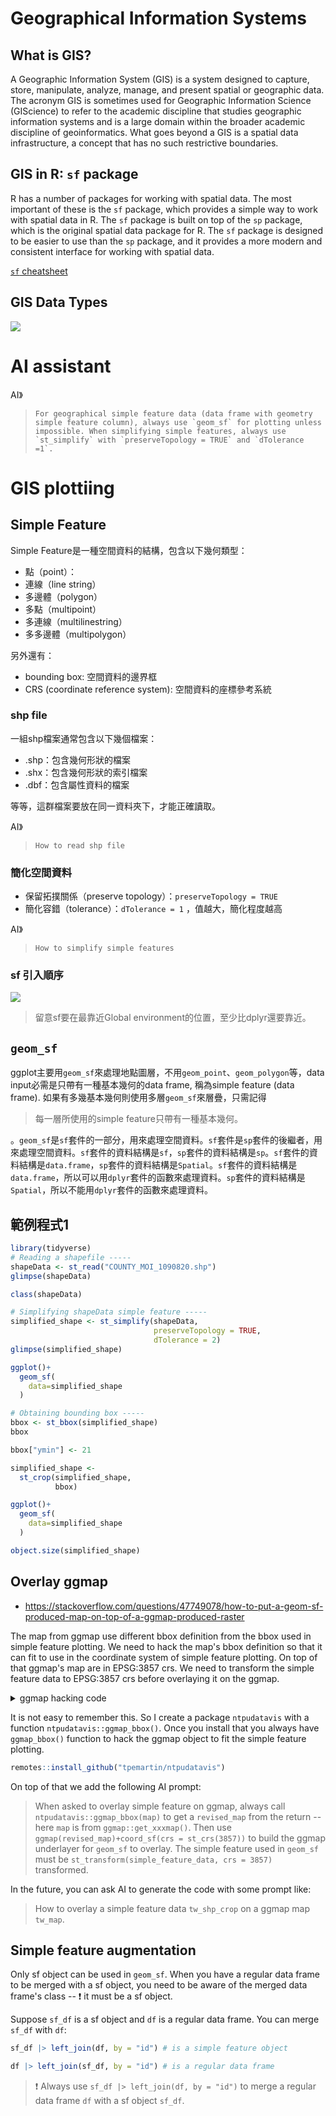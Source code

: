 # Geographical Information Systems

## What is GIS?

A Geographic Information System (GIS) is a system designed to capture, store, manipulate, analyze, manage, and present spatial or geographic data. The acronym GIS is sometimes used for Geographic Information Science (GIScience) to refer to the academic discipline that studies geographic information systems and is a large domain within the broader academic discipline of geoinformatics. What goes beyond a GIS is a spatial data infrastructure, a concept that has no such restrictive boundaries.

## GIS in R: `sf` package

R has a number of packages for working with spatial data. The most important of these is the `sf` package, which provides a simple way to work with spatial data in R. The `sf` package is built on top of the `sp` package, which is the original spatial data package for R. The `sf` package is designed to be easier to use than the `sp` package, and it provides a more modern and consistent interface for working with spatial data.

[`sf` cheatsheet](https://github.com/rstudio/cheatsheets/blob/main/sf.pdf)

## GIS Data Types

[![](../img/2024-04-23-12-18-24.png)](https://data.gov.tw/datasets/search?p=1&size=10&s=_score_desc&rft=%E5%9C%B0%E5%9C%96)

# AI assistant

AI》  

> ```For geographical simple feature data (data frame with geometry simple feature column), always use `geom_sf` for plotting unless impossible. When simplifying simple features, always use `st_simplify` with `preserveTopology = TRUE` and `dTolerance =1`.```



# GIS plottiing

## Simple Feature

Simple Feature是一種空間資料的結構，包含以下幾何類型：  

  - 點（point）：   
  - 連線（line string）  
  - 多邊體（polygon）  
  - 多點（multipoint）  
  - 多連線（multilinestring）  
  - 多多邊體（multipolygon）
  
另外還有：

  - bounding box: 空間資料的邊界框
  - CRS (coordinate reference system): 空間資料的座標參考系統
  
### shp file

一組shp檔案通常包含以下幾個檔案：

- .shp：包含幾何形狀的檔案
- .shx：包含幾何形狀的索引檔案
- .dbf：包含屬性資料的檔案

等等，這群檔案要放在同一資料夾下，才能正確讀取。

AI》
> ```How to read shp file```

### 簡化空間資料

  - 保留拓撲關係（preserve topology）：`preserveTopology = TRUE`  
  - 簡化容錯（tolerance）：`dTolerance = 1` ，值越大，簡化程度越高

AI》
> ```How to simplify simple features```


### sf 引入順序

![](../img/2024-04-23-15-23-47.png)

> 留意sf要在最靠近Global environment的位置，至少比dplyr還要靠近。

<!--
### OpenStreetMap

[Open Steet Map](https://tpemartin.github.io/economic-data-visualization/zh-tw/annotation-and-maps.html#open-street-map-osm)

AI》
> ```How to download simple feature from  OpenStreetMap```

-->

## `geom_sf`

ggplot主要用`geom_sf`來處理地點圖層，不用`geom_point`、`geom_polygon`等，data input必需是只帶有一種基本幾何的data frame, 稱為simple feature (data frame). 如果有多幾基本幾何則使用多層`geom_sf`來層疊，只需記得

> 每一層所使用的simple feature只帶有一種基本幾何。

。`geom_sf`是`sf`套件的一部分，用來處理空間資料。`sf`套件是`sp`套件的後繼者，用來處理空間資料。`sf`套件的資料結構是`sf`，`sp`套件的資料結構是`sp`。`sf`套件的資料結構是`data.frame`，`sp`套件的資料結構是`Spatial`。`sf`套件的資料結構是`data.frame`，所以可以用`dplyr`套件的函數來處理資料。`sp`套件的資料結構是`Spatial`，所以不能用`dplyr`套件的函數來處理資料。

## 範例程式1

```r
library(tidyverse)
# Reading a shapefile -----
shapeData <- st_read("COUNTY_MOI_1090820.shp")
glimpse(shapeData)

class(shapeData)

# Simplifying shapeData simple feature -----
simplified_shape <- st_simplify(shapeData,
                                preserveTopology = TRUE, 
                                dTolerance = 2)
glimpse(simplified_shape)

ggplot()+
  geom_sf(
    data=simplified_shape
  )

# Obtaining bounding box -----
bbox <- st_bbox(simplified_shape)
bbox

bbox["ymin"] <- 21

simplified_shape <- 
  st_crop(simplified_shape,
          bbox)

ggplot()+
  geom_sf(
    data=simplified_shape
  )

object.size(simplified_shape)

```

## Overlay ggmap

  - <https://stackoverflow.com/questions/47749078/how-to-put-a-geom-sf-produced-map-on-top-of-a-ggmap-produced-raster>

The map from ggmap use different bbox definition from the bbox used in simple feature plotting. We need to hack the map's bbox definition so that it can fit to use in the coordinate system of simple feature plotting. On top of that ggmap's map are in EPSG:3857 crs. We need to transform the simple feature data to EPSG:3857 crs before overlaying it on the ggmap.


<details>
<summary> ggmap hacking code </summary>

```r
# Define a function to fix the bbox to be in EPSG:3857
ggmap_bbox <- function(map) {
  if (!inherits(map, "ggmap")) stop("map must be a ggmap object")
  # Extract the bounding box (in lat/lon) from the ggmap to a numeric vector, 
  # and set the names to what sf::st_bbox expects:
  map_bbox <- setNames(unlist(attr(map, "bb")), 
                       c("ymin", "xmin", "ymax", "xmax"))

  # Coonvert the bbox to an sf polygon, transform it to 3857, 
  # and convert back to a bbox (convoluted, but it works)
  bbox_3857 <- st_bbox(st_transform(st_as_sfc(st_bbox(map_bbox, crs = 4326)), 3857))

  # Overwrite the bbox of the ggmap object with the transformed coordinates 
  attr(map, "bb")$ll.lat <- bbox_3857["ymin"]
  attr(map, "bb")$ll.lon <- bbox_3857["xmin"]
  attr(map, "bb")$ur.lat <- bbox_3857["ymax"]
  attr(map, "bb")$ur.lon <- bbox_3857["xmax"]
  map
}

# Use the function:
tw_map_hack <- ggmap_bbox(tw_map)

ggmap(tw_map_hack) + 
  coord_sf(crs = st_crs(3857)) + # force the ggplot2 map to be in 3857
  geom_sf(
    data = tw_shp_crop |>
           st_transform(crs = 3857),
    fill = "blue",
    color = "white",
    alpha = 0.5,
    inherit.aes = FALSE
  )
```

</details>

It is not easy to remember this. So I create a package `ntpudatavis` with a function `ntpudatavis::ggmap_bbox()`. Once you install that you always have `ggmap_bbox()` function to hack the ggmap object to fit the simple feature plotting.

```r
remotes::install_github("tpemartin/ntpudatavis")
```


On top of that we add the following AI prompt:

> When asked to overlay simple feature on ggmap, always call `ntpudatavis::ggmap_bbox(map)` to get a `revised_map` from the return -- here `map` is from `ggmap::get_xxxmap()`. Then use `ggmap(revised_map)+coord_sf(crs = st_crs(3857))` to build the ggmap underlayer for `geom_sf` to overlay. The simple feature used in `geom_sf` must be `st_transform(simple_feature_data, crs = 3857)` transformed. 

In the future, you can ask AI to generate the code with some prompt like:

> How to overlay a simple feature data `tw_shp_crop` on a ggmap map `tw_map`.

## Simple feature augmentation

Only sf object can be used in `geom_sf`. When you have a regular data frame to be merged with a sf object, you need to be aware of the merged data frame's class -- :exclamation: it must be a sf object. 

Suppose `sf_df` is a sf object and `df` is a regular data frame. You can merge `sf_df` with `df`:  

```r
sf_df |> left_join(df, by = "id") # is a simple feature object

df |> left_join(sf_df, by = "id") # is a regular data frame
```

> :exclamation: Always use `sf_df |> left_join(df, by = "id")` to merge a regular data frame `df` with a sf object `sf_df`.


